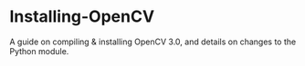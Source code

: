 # Installing-OpenCV
A guide on compiling &amp; installing OpenCV 3.0, and details on changes to the Python module.
